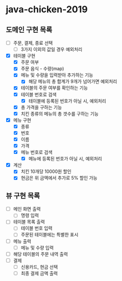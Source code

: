 # java-chicken-2019

## 도메인 구현 목록
- [ ] 주문, 결제, 종료 선택
    - [ ] 3가지 이외의 값일 경우 예외처리
- [x] 테이블 구현
    - [x] 주문 여부
    - [x] 주문 음식 - 수량(map)
    - [x] 메뉴 및 수량을 입력받아 추가하는 기능
        - [x] 해당 메뉴의 총 합계가 9개가 넘어가면 예외처리 
    - [x] 테이블의 주문 여부를 확인하는 기능
    - [x] 테이블 번호로 검색
        - [x] 테이블에 등록된 번호가 아닐 시, 예외처리
    - [x] 총 가격을 구하는 기능
    - [x] 치킨 종류의 메뉴의 총 갯수를 구하는 기능
- [x] 메뉴 구현
    - [x] 종류
    - [x] 번호
    - [x] 이름
    - [x] 가격
    - [x] 메뉴 번호로 검색
        - [x] 메뉴에 등록된 번호가 아닐 시, 예외처리
- [x] 계산
    - [x] 치킨 10개당 10000원 할인
    - [x] 현금은 위 금액에서 추가로 5% 할인 가능
    
## 뷰 구현 목록
- [ ] 메인 화면 출력
    - [ ] 명령 입력
- [ ] 테이블 목록 출력
    - [ ] 테이블 번호 입력
    - [ ] 주문된 테이블에는 특별한 표시
- [ ] 메뉴 출력
    - [ ] 메뉴 및 수량 입력
- [ ] 해당 테이블의 주문 내역 출력
- [ ] 결제
    - [ ] 신용카드, 현금 선택
    - [ ] 최종 결제 금액 출력